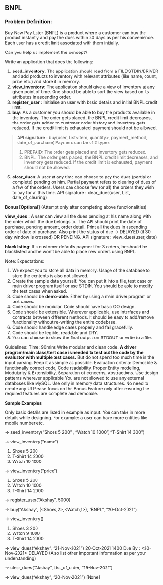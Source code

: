## BNPL
### Problem Definition:
Buy Now Pay Later (BNPL) is a product where a customer can buy the product instantly and pay the dues within 30 days as per his convenience. Each user has a credit limit associated with them initially.

Can you help us implement the concept?

Write an application that does the following:
1. **seed_inventory**: The application should read from a FILE/STDIN/DRIVER and add products to inventory with relevant attributes (like name, count, price etc.) and store it in memory.
2. **view_inventory**: The application should give a view of inventory at any given point of time. One should be able to sort the view based on its attributes in ascending order.
3. **register_user** :  Initialise an user with basic details and initial BNPL credit limit.
4. **buy**: As a customer you should be able to buy the products available in the inventory. The order gets placed, the BNPL credit limit decreases, the order gets added to customer order history and inventory gets reduced. If the credit limit is exhausted, payment should not be allowed.
> **API signature** : buy(user, List<item, quantity>, payment_method, date_of_purchase)
Payment can be of 2 types:
> 1. PREPAID: The order gets placed and inventory gets reduced.
> 2. BNPL: The order gets placed, the BNPL credit limit decreases, and inventory gets reduced. If the credit limit is exhausted, payment should not be allowed.
5. **clear_dues**: A user at any time can choose to pay the dues (partial or complete) pending on him. Partial payment refers to clearing of dues of a few of the orders. Users can choose few (or all) the orders they wish to pay for at this time.
API signature : clear_dues(user, List<order>, date_of_clearing)



**Bonus [Optional]**
(Attempt only after completing above functionalities)

**view_dues** : A user can view all the dues pending at his name along with the order which the due belongs to. The API should print the date of purchase, pending amount, order detail. Print all the dues in ascending order of date of purchase. Also print the status of due -> DELAYED (if 30 day window is crossed) OR PENDING.
API signature : view_dues(user, date)

**blacklisting**: If a customer defaults payment for 3 orders, he should be blacklisted and he won’t be able to place new orders using BNPL.

Note: Expectations:
1. We expect you to store all data in memory. Usage of the database to store the contents is also not allowed.
2. Create the sample data yourself. You can put it into a file, test case or main driver program itself or use STDIN. You should be able to modify the test cases when asked.
3. Code should be **demo-able**. Either by using a main driver program or test cases.
4. Code should be modular. Code should have basic OO design.
5. Code should be extensible. Wherever applicable, use interfaces and contracts between different methods. It should be easy to add/remove functionality without re-writing the entire codebase.
6. Code should handle edge cases properly and fail gracefully.
7. Code should be legible, readable and DRY.
8. You can choose to show the final output on STDOUT or write to a file.

Guidelines:
Time: 90mins
Write modular and clean code.
**A driver program/main class/test case is needed to test out the code by the evaluator with multiple test cases.** But do not spend too much time in the input parsing. Keep it as simple as possible.
Evaluation criteria:  Demoable & functionally correct code, Code readability, Proper Entity modeling, Modularity & Extensibility, Separation of concerns, Abstractions. Use design patterns wherever applicable
You are not allowed to use any external databases like MySQL. Use only in memory data structures.
No need to create any UI
Please focus on the Bonus Feature only after ensuring the required features are complete and demoable.

**Sample Examples**


Only basic details are listed in example as input. You can take in more details while designing. For example: a user can have more entities like mobile number etc.



-> seed_inventory(“Shoes 5 200” , “Watch 10 1000”, “T-Shirt 14 300”)

-> view_inventory(“name”)
1. Shoes 5 200
2. T-Shirt 14 2000
3. Watch 10 1000

-> view_inventory(“price”)
1. Shoes 5 200
2. Watch 10 1000
3. T-Shirt 14 2000

-> register_user(“Akshay”, 5000)

-> buy(“Akshay”, (<Shoes,2>,<Watch,1>), “BNPL”, “20-Oct-2021”)

-> view_inventory()
1. Shoes 3 200
2. Watch 9 1000
3. T-Shirt 14 2000

-> view_dues(“Akshay”, “21-Nov-2021”)
20-Oct-2021
1400
Due By : <20-Nov-2021>
DELAYED
(Also list other important information as per your understanding)

-> clear_dues(“Akshay”, List_of_order, “19-Nov-2021”)

-> view_dues(“Akshay”, “20-Nov-2021”)
[None]
